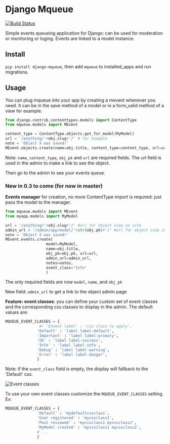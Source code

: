 # Django Mqueue

[![Build Status](https://travis-ci.org/synw/django-mqueue.svg?branch=master)](https://travis-ci.org/synw/django-mqueue)

Simple events queueing application for Django: can be used for moderation or monitoring or loging.
Events are linked to a model instance.

## Install

`pip install django-mqueue`, then add `mqueue` to installed_apps and run migrations.

## Usage

You can plug mqueue into your app by creating a mevent whenever you need. It can be in the save method of a model or in a form_valid method of a view for example.

  ```python
from django.contrib.contenttypes.models import ContentType
from mqueue.models import MEvent

content_type = ContentType.objects.get_for_model(MyModel)
url = '/anything/'+obj.slug+'/' # for example
note = 'Object X was saved!'
MEvent.objects.create(name=obj.title, content_type=content_type, url=url, notes=notes, obj_pk=obj.pk)
  ```
Note: `name`, `content_type`, `obj_pk` and `url` are required fields. The url field is used in the admin to make a link to see the object.

Then go to the admin to see your events queue.

### New in 0.3 to come (for now in master)

**Events manager** for creation, no more ContentType import is required: just pass the model to the manager.

  ```python
from mqueue.models import MEvent
from myapp.models import MyModel

url = '/anything/'+obj.slug+'/' #url for object view on site
admin_url = '/admin/app/model/'+str(obj.pk)+'/' #url for object view in admin
note = 'Object X was saved!'
MEvent.events.create(
					model=MyModel, 
					name=obj.title, 
					obj_pk=obj.pk, url=url, 
					admin_url=admin_url, 
					notes=notes, 
					event_class="Info"
					)
  ```

The only required fields are now `model`, `name`, and `obj_pk`

New field: `admin_url` to get a link to the object admin page

**Feature: event classes**: you can define your custom set of event classes and the corresponding css classes to 
display in the admin. The default values are:

  ```python
MQUEUE_EVENT_CLASSES = {
                 #~ 'Envent label' : 'css class to apply',
                'Default' : 'label label-default',
                'Important' : 'label label-primary',
                'Ok' : 'label label-success',
                'Info' : 'label label-info',
                'Debug' : 'label label-warning',
                'Error' : 'label label-danger',
                }
  ```

Note: if the `event_class` field is empty, the display will fallback to the 'Default' css.
 
![Event classes](https://raw.github.com/synw/django-mqueue/master/docs/img/events_list.png)
 
To use your own event classes customize the `MQUEUE_EVENT_CLASSES` setting. Ex:
  
  ```python
MQUEUE_EVENT_CLASSES = {
				'Default' : 'mydefaultcssclass',
                'User registered' : 'mycssclass1',
                'Post reviewed' : 'mycssclass1 mycssclass2',
                'MyModel created' : 'mycssclass1 mycssclass2',
                # ...
                }
  ```
  

